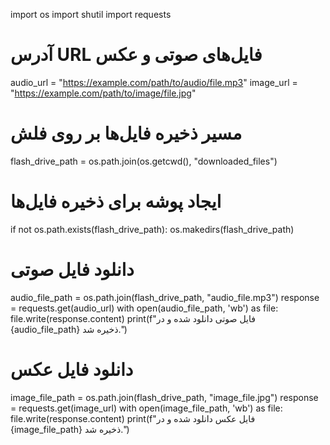 import os
import shutil
import requests

# آدرس URL فایل‌های صوتی و عکس
audio_url = "https://example.com/path/to/audio/file.mp3"
image_url = "https://example.com/path/to/image/file.jpg"

# مسیر ذخیره فایل‌ها بر روی فلش
flash_drive_path = os.path.join(os.getcwd(), "downloaded_files")

# ایجاد پوشه برای ذخیره فایل‌ها
if not os.path.exists(flash_drive_path):
    os.makedirs(flash_drive_path)

# دانلود فایل صوتی
audio_file_path = os.path.join(flash_drive_path, "audio_file.mp3")
response = requests.get(audio_url)
with open(audio_file_path, 'wb') as file:
    file.write(response.content)
print(f"فایل صوتی دانلود شده و در {audio_file_path} ذخیره شد.")

# دانلود فایل عکس
image_file_path = os.path.join(flash_drive_path, "image_file.jpg")
response = requests.get(image_url)
with open(image_file_path, 'wb') as file:
    file.write(response.content)
print(f"فایل عکس دانلود شده و در {image_file_path} ذخیره شد.")
